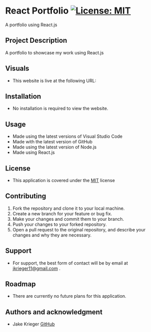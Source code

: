 # React Portfolio [![License: MIT](https://img.shields.io/badge/License-MIT-yellow.svg)](https://opensource.org/licenses/MIT)

A portfolio using React.js

## Project Description
A portfolio to showcase my work using React.js

## Visuals
* This website is live at the following URL: 

## Installation
* No installation is required to view the website.

## Usage
* Made using the latest versions of Visual Studio Code
* Made with the latest version of GitHub
* Made using the latest version of Node.js
* Made using React.js

## License
* This application is covered under the [MIT](https://choosealicense.com/licenses/mit/) license

## Contributing
1. Fork the repository and clone it to your local machine.
2. Create a new branch for your feature or bug fix.
3. Make your changes and commit them to your branch.
4. Push your changes to your forked repository.
5. Open a pull request to the original repository, and describe your changes and why they are necessary.


## Support
* For support, the best form of contact will be by email at jkrieger11@gmail.com .

## Roadmap
* There are currently no future plans for this application. 

## Authors and acknowledgment
* Jake Krieger
[GitHub](https://github.com/jkrieger6?tab=repositories "GitHub Repos")



